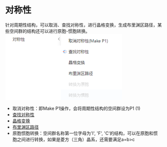 # 对称性
针对周期性结构，可以取消、查找对称性，进行晶格变换，生成布里渊区路径，某些空间群的结构还可以进行原胞-惯胞转换。
![qstudio_manual_settings_symmtry](nested/qstudio_manual_settings_symmtry.png)
- 取消对称性：即Make P1操作，会将周期性结构的空间群设为P1 (1)
- [查找对称性](/1.1/Q-Studio/qstudio_manual_settings_symmtry_findsymmetry)
- [晶格变换](/1.1/Q-Studio/qstudio_manual_settings_symmtry_latticetransform)
- [布里渊区路径](/1.1/Q-Studio/qstudio_manual_settings_symmtry_drawbrillouin)
- 原胞惯胞转换：空间群名称第一位字母为'I', 'F', 'C'的结构，可以在原胞和惯胞之间进行转换，如果是菱方（三角）晶系，还需要满足a=b>c

  